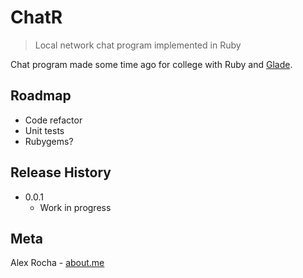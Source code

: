 # ChatR
> Local network chat program implemented in Ruby

Chat program made some time ago for college with Ruby and [Glade](https://glade.gnome.org/).

## Roadmap

* Code refactor
* Unit tests
* Rubygems?

## Release History

* 0.0.1
    * Work in progress

## Meta

Alex Rocha - [about.me](http://about.me/alex.rochas)
